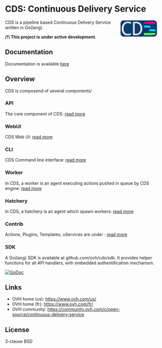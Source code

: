# CDS: Continuous Delivery Service

<img align="right" src="https://raw.githubusercontent.com/ovh/cds/logo/logo-background.png" width="25%">

CDS is a pipeline based Continuous Delivery Service written in Go(lang).

**/!\ This project is under active development.**

## Documentation

Documentation is available [here](/doc/overview/introduction.md)

## Overview

CDS is composend of several components/

### API

The core component of CDS: [read more](/engine/api/README.md)

### WebUI

CDS Web UI: [read more](ui/README.md)

### CLI

CDS Command line interface: [read more](cli/cds)

### Worker

In CDS, a worker is an agent executing actions pushed in queue by CDS engine: [read more](/doc/overview/worker.md)

### Hatchery

In CDS, a hatchery is an agent which spawn workers: [read more](/doc/overview/hatchery.md)

### Contrib

Actions, Plugins, Templates, uServices are under : [read more](contrib)

### SDK

A Go(lang) SDK is available at github.com/ovh/cds/sdk. It provides helper functions for all API handlers, with embedded authentification mechanism.

[![GoDoc](https://godoc.org/github.com/ovh/cds/sdk?status.svg)](https://godoc.org/github.com/ovh/cds/sdk)

## Links

* OVH home (us): https://www.ovh.com/us/
* OVH home (fr): https://www.ovh.com/fr/
* OVH community: https://community.ovh.com/c/open-source/continuous-delivery-service

## License

3-clause BSD
